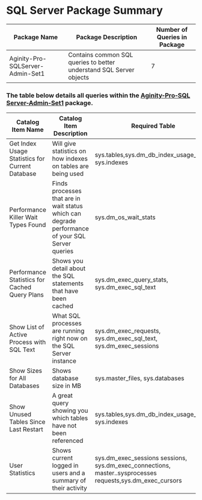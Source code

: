 # SQL Server Package Summary

|Package Name| Package Description| Number of Queries in Package|
|------------|--------------------|-----------------------------|
|Aginity-Pro-SQLServer-Admin-Set1 |Contains common SQL queries to better understand SQL Server objects   | 7  |




### The table below details all queries within the [Aginity-Pro-SQL Server-Admin-Set1](https://github.com/aginity/SQL-Server/blob/master/Administrative%20Query%20Packages/Aginity-Pro-SQLServer-Admin-Set1.aginitypkg) package.

|Catalog Item Name               |Catalog Item Description            | Required Table     |
|--------------------------|------------------------------------|--------------------|
|Get Index Usage Statistics for Current Database   | Will give statistics on how indexes on tables are being used    |sys.tables,sys.dm_db_index_usage_stats, sys.indexes   |
|Performance Killer Wait Types Found   | Finds processes that are in wait status which can degrade performance of your SQL Server queries  | sys.dm_os_wait_stats   |
|Performance Statistics for Cached Query Plans   | Shows you detail about the SQL statements that have been cached  | sys.dm_exec_query_stats, sys.dm_exec_sql_text  |
|Show List of Active Process with SQL Text   | What SQL processes are running right now on the SQL Server instance  | sys.dm_exec_requests, sys.dm_exec_sql_text, sys.dm_exec_sessions   |
|Show Sizes for All Databases   | Shows database size in MB  |  sys.master_files, sys.databases |
|Show Unused Tables Since Last Restart   | A great query showing you which tables have not been referenced   |  sys.tables,sys.dm_db_index_usage_stats, sys.indexes  |
|User Statistics   |Shows current logged in users and a summary of their activity   |sys.dm_exec_sessions sessions, sys.dm_exec_connections, master..sysprocesses requests,sys.dm_exec_cursors   |
